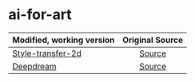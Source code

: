 # ai-for-art

| Modified, working version      | Original Source |
| :---                           |    :----:       |
| [Style-transfer-2d](https://colab.research.google.com/drive/19fEtr9YvwoSwRWXlTkprnRaQ7Fk1FH0Q?usp=sharing)                         | [Source](https://colab.research.google.com/github/tensorflow/lucid/blob/master/notebooks/differentiable-parameterizations/style_transfer_2d.ipynb)           |
| [Deepdream](https://colab.research.google.com/drive/1FfE4fV30pOM7sjxZZdYJorI3V5bHClUd?usp=sharing)                      | [Source](https://github.com/tensorflow/docs/blob/master/site/en/tutorials/generative/deepdream.ipynb)            | 
